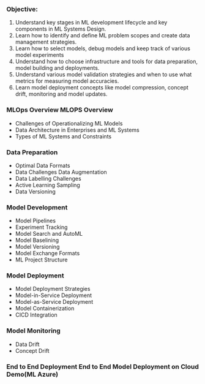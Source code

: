 ### Objective:

1. Understand key stages in ML development lifecycle and key components in ML Systems Design.
2. Learn how to identify and define ML problem scopes and create data management strategies.
3. Learn how to select models, debug models and keep track of various model experiments
4. Understand how to choose infrastructure and tools for data preparation, model building and
deployments.
5. Understand various model validation strategies and when to use what metrics for measuring
model accuracies.
6. Learn model deployment concepts like model compression, concept drift, monitoring and model
updates.

### MLOps Overview MLOPS Overview
- Challenges of Operationalizing ML Models
- Data Architecture in Enterprises and ML Systems
- Types of ML Systems and Constraints

### Data Preparation

- Optimal Data Formats
- Data Challenges Data Augmentation
- Data Labelling Challenges
- Active Learning Sampling
- Data Versioning

### Model Development 

- Model Pipelines
- Experiment Tracking
- Model Search and AutoML
- Model Baselining
- Model Versioning
- Model Exchange Formats
- ML Project Structure

### Model Deployment 

- Model Deployment Strategies
- Model-in-Service Deployment
- Model-as-Service Deployment
- Model Containerization
- CICD Integration

### Model Monitoring

- Data Drift
- Concept Drift

### End to End Deployment End to End Model Deployment on Cloud Demo(ML Azure)
